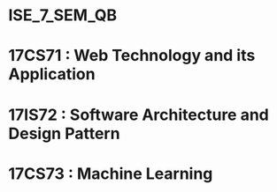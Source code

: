 # ISE_7_SEM_QB
# 17CS71 : Web Technology and its Application
# 17IS72 : Software Architecture and Design Pattern
# 17CS73 : Machine Learning
